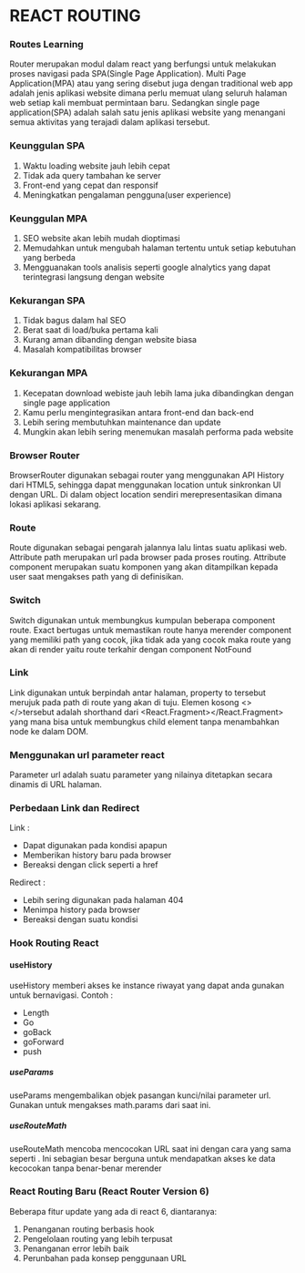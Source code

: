 # REACT ROUTING

### Routes Learning

Router merupakan modul dalam react yang berfungsi untuk melakukan proses navigasi pada SPA(Single Page Application). Multi Page Application(MPA) atau yang sering disebut juga dengan traditional web app adalah jenis aplikasi website dimana perlu memuat ulang seluruh halaman web setiap kali membuat permintaan baru. Sedangkan single page application(SPA) adalah salah satu jenis aplikasi website yang menangani semua aktivitas yang terajadi dalam aplikasi tersebut.

### Keunggulan SPA

1. Waktu loading website jauh lebih cepat
2. Tidak ada query tambahan ke server
3. Front-end yang cepat dan responsif
4. Meningkatkan pengalaman pengguna(user experience)

### Keunggulan MPA

1. SEO website akan lebih mudah dioptimasi
2. Memudahkan untuk mengubah halaman tertentu untuk setiap kebutuhan yang berbeda
3. Mengguanakan tools analisis seperti google alnalytics yang dapat terintegrasi langsung dengan website

### Kekurangan SPA

1. Tidak bagus dalam hal SEO
2. Berat saat di load/buka pertama kali
3. Kurang aman dibanding dengan website biasa
4. Masalah kompatibilitas browser

### Kekurangan MPA

1. Kecepatan download webiste jauh lebih lama juka dibandingkan dengan single page application
2. Kamu perlu mengintegrasikan antara front-end dan back-end
3. Lebih sering membutuhkan maintenance dan update
4. Mungkin akan lebih sering menemukan masalah performa pada website

### Browser Router

BrowserRouter digunakan sebagai router yang menggunakan API History dari HTML5, sehingga dapat menggunakan location untuk sinkronkan UI dengan URL. Di dalam object location sendiri merepresentasikan dimana lokasi aplikasi sekarang.

### Route

Route digunakan sebagai pengarah jalannya lalu lintas suatu aplikasi web. Attribute path merupakan url pada browser pada proses routing. Attribute component merupakan suatu komponen yang akan ditampilkan kepada user saat mengakses path yang di definisikan.

### Switch

Switch digunakan untuk membungkus kumpulan beberapa component route. Exact bertugas untuk memastikan route hanya merender component yang memiliki path yang cocok, jika tidak ada yang cocok maka route yang akan di render yaitu route terkahir dengan component NotFound

### Link

Link digunakan untuk berpindah antar halaman, property to tersebut merujuk pada path di route yang akan di tuju. Elemen kosong <></>tersebut adalah shorthand dari <React.Fragment></React.Fragment> yang mana bisa untuk membungkus child element tanpa menambahkan node ke dalam DOM.

### Menggunakan url parameter react

Parameter url adalah suatu parameter yang nilainya ditetapkan secara dinamis di URL halaman.

### Perbedaan Link dan Redirect

Link :

- Dapat digunakan pada kondisi apapun
- Memberikan history baru pada browser
- Bereaksi dengan click seperti a href

Redirect :

- Lebih sering digunakan pada halaman 404
- Menimpa history pada browser
- Bereaksi dengan suatu kondisi

### Hook Routing React

#### useHistory

useHistory memberi akses ke instance riwayat yang dapat anda gunakan untuk bernavigasi. Contoh :

- Length
- Go
- goBack
- goForward
- push

##### useParams

useParams mengembalikan objek pasangan kunci/nilai parameter url. Gunakan untuk mengakses math.params dari <route> saat ini.

##### useRouteMath

useRouteMath mencoba mencocokan URL saat ini dengan cara yang sama seperti <Route>. Ini sebagian besar berguna untuk mendapatkan akses ke data kecocokan tanpa benar-benar merender <Route>

### React Routing Baru (React Router Version 6)

Beberapa fitur update yang ada di react 6, diantaranya:

1. Penanganan routing berbasis hook
2. Pengelolaan routing yang lebih terpusat
3. Penanganan error lebih baik
4. Perunbahan pada konsep penggunaan URL
